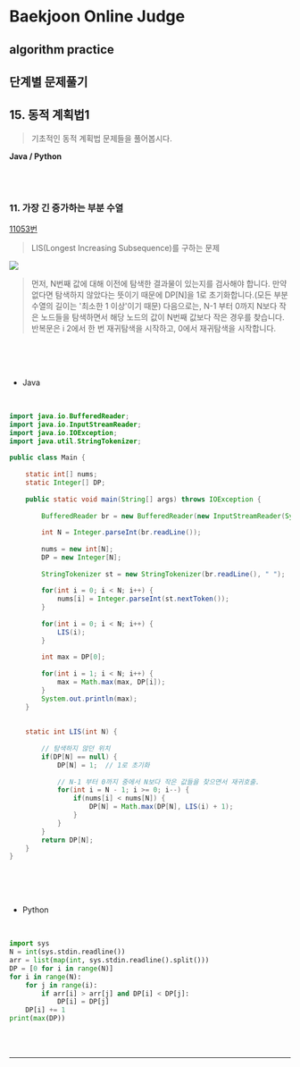 # Baekjoon Online Judge

## algorithm practice

## 단계별 문제풀기

## 15. 동적 계획법1

> 기초적인 동적 계획법 문제들을 풀어봅시다.


**Java / Python**

<br><br>

### 11. 가장 긴 증가하는 부분 수열
[11053번](https://www.acmicpc.net/problem/11053) 
> LIS(Longest Increasing Subsequence)를 구하는 문제

![](https://images.velog.io/images/jini_eun/post/ec7fe316-a062-4ff9-8585-73991114bc15/image.png)

> 먼저, N번째 값에 대해 이전에 탐색한 결과물이 있는지를 검사해야 합니다.
만약 없다면 탐색하지 않았다는 뜻이기 때문에 DP[N]을 1로 초기화합니다.(모든 부분수열의 길이는 '최소한 1 이상'이기 때문)
다음으로는, N-1 부터 0까지 N보다 작은 노드들을 탐색하면서 해당 노드의 값이 N번째 값보다 작은 경우를 찾습니다. 반복문은 i 2에서 한 번 재귀탐색을 시작하고, 0에서 재귀탐색을 시작합니다.

<br><br><br>

- Java

<br>

```java
import java.io.BufferedReader;
import java.io.InputStreamReader;
import java.io.IOException;
import java.util.StringTokenizer;
 
public class Main {
	
	static int[] nums;
	static Integer[] DP;
	
	public static void main(String[] args) throws IOException {
		
		BufferedReader br = new BufferedReader(new InputStreamReader(System.in));
		
		int N = Integer.parseInt(br.readLine());
		
		nums = new int[N];
		DP = new Integer[N];
		
		StringTokenizer st = new StringTokenizer(br.readLine(), " ");
		
		for(int i = 0; i < N; i++) {
			nums[i] = Integer.parseInt(st.nextToken());
		}
		
		for(int i = 0; i < N; i++) {
			LIS(i);
		}
		
		int max = DP[0];
        
		for(int i = 1; i < N; i++) {
			max = Math.max(max, DP[i]);
		}
		System.out.println(max);
	}
	
	
	static int LIS(int N) {
		
		// 탐색하지 않던 위치 
		if(DP[N] == null) {
			DP[N] = 1;	// 1로 초기화 
			
			// N-1 부터 0까지 중에서 N보다 작은 값들을 찾으면서 재귀호출. 
			for(int i = N - 1; i >= 0; i--) {
				if(nums[i] < nums[N]) {
					DP[N] = Math.max(DP[N], LIS(i) + 1);
				}
			}
		}
		return DP[N];
	}
}
```


<br><br><br>

- Python 

<br>

```python
import sys
N = int(sys.stdin.readline())
arr = list(map(int, sys.stdin.readline().split()))
DP = [0 for i in range(N)]
for i in range(N):
    for j in range(i):
        if arr[i] > arr[j] and DP[i] < DP[j]:
            DP[i] = DP[j]
    DP[i] += 1
print(max(DP))
```
<br><br>


---

<br>


